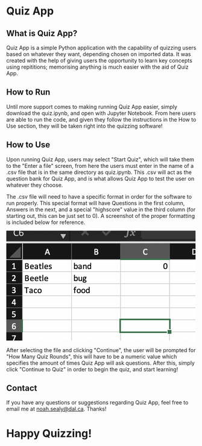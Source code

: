 # Quiz App

## What is Quiz App?

Quiz App is a simple Python application with the capability of quizzing users based on whatever they want, depending chosen on imported data. It was created with the help of giving users the opportunity to learn key concepts using repititions; memorising anything is much easier with the aid of Quiz App.

## How to Run

Until more support comes to making running Quiz App easier, simply download the quiz.ipynb, and open with Jupyter Notebook. From here users are able to run the code, and given they follow the instructions in the How to Use section, they will be taken right into the quizzing software! 

## How to Use

Upon running Quiz App, users may select "Start Quiz", which will take them to the "Enter a file" screen, from here the users must enter in the name of a .csv file that is in the same directory as quiz.ipynb. This .csv will act as the question bank for Quiz App, and is what allows Quiz App to test the user on whatever they choose. 

The .csv file will need to have a specific format in order for the software to run properly. This special format will have Questions in the first column, Answers in the next, and a special "highscore" value in the third column (for starting out, this can be just set to 0). A screenshot of the proper formatting is included below for reference. 

![Quiz App CSV Formatting Example](https://github.com/noahsealy/quiz_app/blob/master/src/images/Quiz%20App%20CSV%20Example.png)

After selecting the file and clicking "Continue", the user will be prompted for "How Many Quiz Rounds", this will have to be a numeric value which specifies the amount of times Quiz App will ask questions. After this, simply click "Continue to Quiz" in order to begin the quiz, and start learning! 

## Contact
If you have any questions or suggestions regarding Quiz App, feel free to email me at noah.sealy@dal.ca. Thanks!

# Happy Quizzing!
